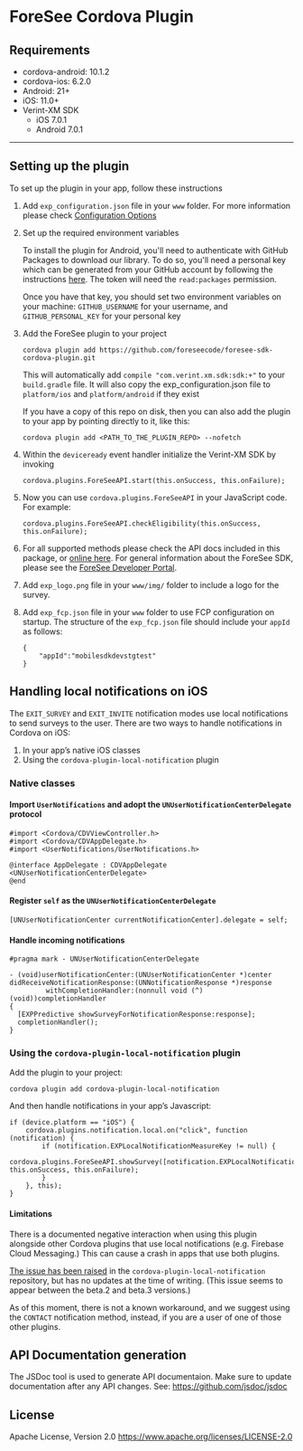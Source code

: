 # ForeSee Cordova Plugin

## Requirements 

* cordova-android: 10.1.2
* cordova-ios: 6.2.0
* Android: 21+
* iOS: 11.0+
* Verint-XM SDK
    * iOS 7.0.1
    * Android 7.0.1

----
## Setting up the plugin

To set up the plugin in your app, follow these instructions

1. Add `exp_configuration.json` file in your `www` folder. For more information please check [Configuration Options](https://connect.verint.com/developers/fscxs/w/mobilesdk/24143/configuration-options)

1. Set up the required environment variables

    To install the plugin for Android, you'll need to authenticate with GitHub Packages to download our library. To do so, you'll need a personal key which can be generated from your GitHub account by following the instructions [here](https://docs.github.com/en/github/authenticating-to-github/keeping-your-account-and-data-secure/creating-a-personal-access-token). The token will need the `read:packages` permission.

    Once you have that key, you should set two environment variables on your machine: `GITHUB_USERNAME` for your username, and `GITHUB_PERSONAL_KEY` for your personal key

2. Add the ForeSee plugin to your project 

   ```
   cordova plugin add https://github.com/foreseecode/foresee-sdk-cordova-plugin.git
   ```

   This will automatically add `compile "com.verint.xm.sdk:sdk:+"` to your `build.gradle` file. 
   It will also copy the exp_configuration.json file to `platform/ios` and `platform/android` if they exist

   If you have a copy of this repo on disk, then you can also add the plugin to your app by pointing directly to it, like this:

   ```
   cordova plugin add <PATH_TO_THE_PLUGIN_REPO> --nofetch
   ```

3. Within the `deviceready` event handler initialize the Verint-XM SDK by invoking 

    ```
    cordova.plugins.ForeSeeAPI.start(this.onSuccess, this.onFailure);
    ```

4. Now you can use `cordova.plugins.ForeSeeAPI` in your JavaScript code. For example:

   ```
   cordova.plugins.ForeSeeAPI.checkEligibility(this.onSuccess, this.onFailure);
   ```

5. For all supported methods please check the API docs included in this package, or [online here](http://developer.foresee.com/downloads/sdk/mobile/cordova/current/docs/index.html). For general information about the ForeSee SDK, please see the [ForeSee Developer Portal](https://developer.foresee.com/).

6. Add `exp_logo.png` file in your `www/img/` folder to include a logo for the survey.

7. Add `exp_fcp.json` file in your `www` folder to use FCP configuration on startup. The structure of the `exp_fcp.json` file should include your `appId` as follows: 

   ```
   {
       "appId":"mobilesdkdevstgtest"
   }   
   ```

## Handling local notifications on iOS

The `EXIT_SURVEY` and `EXIT_INVITE` notification modes use local notifications to send surveys to the user. There are two ways to handle notifications in Cordova on iOS:

1. In your app’s native iOS classes
2. Using the `cordova-plugin-local-notification` plugin

### Native classes

#### Import `UserNotifications` and adopt the `UNUserNotificationCenterDelegate` protocol

```
#import <Cordova/CDVViewController.h>
#import <Cordova/CDVAppDelegate.h>
#import <UserNotifications/UserNotifications.h>

@interface AppDelegate : CDVAppDelegate <UNUserNotificationCenterDelegate>
@end
```

#### Register `self` as the `UNUserNotificationCenterDelegate`

```
[UNUserNotificationCenter currentNotificationCenter].delegate = self;
```

#### Handle incoming notifications

```
#pragma mark - UNUserNotificationCenterDelegate

- (void)userNotificationCenter:(UNUserNotificationCenter *)center
didReceiveNotificationResponse:(UNNotificationResponse *)response
         withCompletionHandler:(nonnull void (^)(void))completionHandler
{
  [EXPPredictive showSurveyForNotificationResponse:response];
  completionHandler();
}
```

### Using the `cordova-plugin-local-notification` plugin

Add the plugin to your project:

```
cordova plugin add cordova-plugin-local-notification
```

And then handle notifications in your app’s Javascript:

```
if (device.platform == "iOS") {
    cordova.plugins.notification.local.on("click", function (notification) {
        if (notification.EXPLocalNotificationMeasureKey != null) {
            cordova.plugins.ForeSeeAPI.showSurvey([notification.EXPLocalNotificationMeasureKey], this.onSuccess, this.onFailure);
        }
    }, this);
}
```

#### Limitations

There is a documented negative interaction when using this plugin alongside other Cordova plugins that use local notifications (e.g. Firebase Cloud Messaging.) This can cause a crash in apps that use both plugins.

[The issue has been raised](https://github.com/katzer/cordova-plugin-local-notifications/issues/1937) in the `cordova-plugin-local-notification` repository, but has no updates at the time of writing. (This issue seems to appear between the beta.2 and beta.3 versions.)

As of this moment, there is not a known workaround, and we suggest using the `CONTACT` notification method, instead, if you are a user of one of those other plugins.


   
## API Documentation generation

The JSDoc tool is used to generate API documentaion. 
Make sure to update documentation after any API changes.
See: https://github.com/jsdoc/jsdoc


## License 
Apache License, Version 2.0 
https://www.apache.org/licenses/LICENSE-2.0
